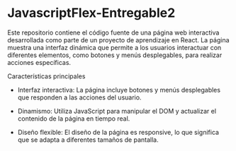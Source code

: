# JavascriptFlex-Entregable2
 
Este repositorio contiene el código fuente de una página web interactiva desarrollada como parte de un proyecto de aprendizaje en React. La página muestra una interfaz dinámica que permite a los usuarios interactuar con diferentes elementos, como botones y menús desplegables, para realizar acciones específicas.

Características principales
- Interfaz interactiva: La página incluye botones y menús desplegables que responden a las acciones del usuario.

- Dinamismo: Utiliza JavaScript para manipular el DOM y actualizar el contenido de la página en tiempo real.

- Diseño flexible: El diseño de la página es responsive, lo que significa que se adapta a diferentes tamaños de pantalla.
